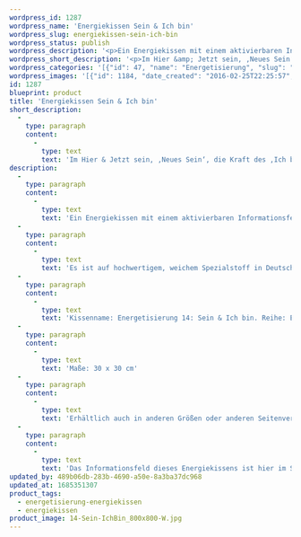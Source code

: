 ```yaml
---
wordpress_id: 1287
wordpress_name: 'Energiekissen Sein & Ich bin'
wordpress_slug: energiekissen-sein-ich-bin
wordpress_status: publish
wordpress_description: '<p>Ein Energiekissen mit einem aktivierbaren Informationsfeld zum Sein und ''Ich bin'' sowie dem energetischen Zugang zu den dazugehörigen universellen Wissenspools.</p><p>Es ist auf hochwertigem, weichem Spezialstoff in Deutschland gedruckt und sorgfältig in Handarbeit in Deutschland mit Reißverschluss genäht. Laut Herstellerangaben ist der farbintensive Druck 70 Jahre lichtecht, waschbar (Wollwaschgang, 20°) und in einem umweltorientierten Verfahren hergestellt.</p><p>Kissenname: Energetisierung 14: Sein &amp; Ich bin. Reihe: Energetisierung</p><p>Maße: 30 x 30 cm</p><p>Erhältlich auch in anderen Größen oder anderen Seitenverhältnissen. Bitte kontaktieren Sie uns hierfür unter <a href="mailto:info@elvedenverlag.de">info@elvedenverlag.de</a>.</p><p>Das Informationsfeld dieses Energiekissens ist hier im Shop auch erhältlich als <a href="https://my.feenbaum.de/produkt-kategorie/energiebilder/fotokarten/energetisierung-fotokarten/">Fotokarte</a>, <a href="https://my.feenbaum.de/produkt-kategorie/energiebilder/wandbilder/energetisierung/">Wandbild</a> und <a href="https://my.feenbaum.de/produkt-kategorie/energiesprays/energetisierung-energiesprays/">Energiespray</a></p><p><a href="https://my.feenbaum.de/anwendung-energiekissen/">Anwendungshinweise</a></p>'
wordpress_short_description: '<p>Im Hier &amp; Jetzt sein, ‚Neues Sein‘, die Kraft des ‚Ich bin‘ erfahren</p>'
wordpress_categories: '[{"id": 47, "name": "Energetisierung", "slug": "energetisierung-energiekissen"}, {"id": 28, "name": "Energiekissen", "slug": "energiekissen"}]'
wordpress_images: '[{"id": 1184, "date_created": "2016-02-25T22:25:57", "date_created_gmt": "2016-02-25T20:25:57", "date_modified": "2016-02-25T22:25:57", "date_modified_gmt": "2016-02-25T20:25:57", "src": "https://my.feenbaum.de/wp-content/uploads/2016/02/14-Sein-IchBin_800x800-W.jpg", "name": "14 Sein-IchBin_800x800-W", "alt": ""}]'
id: 1287
blueprint: product
title: 'Energiekissen Sein & Ich bin'
short_description:
  -
    type: paragraph
    content:
      -
        type: text
        text: 'Im Hier & Jetzt sein, ‚Neues Sein‘, die Kraft des ‚Ich bin‘ erfahren'
description:
  -
    type: paragraph
    content:
      -
        type: text
        text: 'Ein Energiekissen mit einem aktivierbaren Informationsfeld zum Sein und ''Ich bin'' sowie dem energetischen Zugang zu den dazugehörigen universellen Wissenspools.'
  -
    type: paragraph
    content:
      -
        type: text
        text: 'Es ist auf hochwertigem, weichem Spezialstoff in Deutschland gedruckt und sorgfältig in Handarbeit in Deutschland mit Reißverschluss genäht. Laut Herstellerangaben ist der farbintensive Druck 70 Jahre lichtecht, waschbar (Wollwaschgang, 20°) und in einem umweltorientierten Verfahren hergestellt.'
  -
    type: paragraph
    content:
      -
        type: text
        text: 'Kissenname: Energetisierung 14: Sein & Ich bin. Reihe: Energetisierung'
  -
    type: paragraph
    content:
      -
        type: text
        text: 'Maße: 30 x 30 cm'
  -
    type: paragraph
    content:
      -
        type: text
        text: 'Erhältlich auch in anderen Größen oder anderen Seitenverhältnissen. Bitte kontaktieren Sie uns hierfür unter info@elvedenverlag.de.'
  -
    type: paragraph
    content:
      -
        type: text
        text: 'Das Informationsfeld dieses Energiekissens ist hier im Shop auch erhältlich als Fotokarte, Wandbild und Energiespray'
updated_by: 489b06db-283b-4690-a50e-8a3ba37dc968
updated_at: 1685351307
product_tags:
  - energetisierung-energiekissen
  - energiekissen
product_image: 14-Sein-IchBin_800x800-W.jpg
---
```

